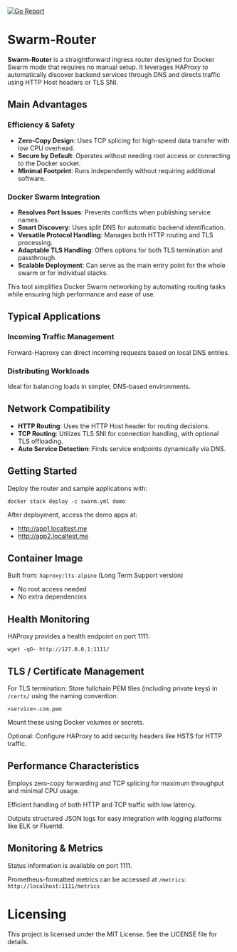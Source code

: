 [![Go Report](
https://goreportcard.com/badge/github.com/flavioaiello/swarm-router)](https://goreportcard.com/report/github.com/flavioaiello/swarm-router)


# Swarm-Router

**Swarm-Router** is a straightforward ingress router designed for Docker Swarm mode that requires no manual setup. It leverages HAProxy to automatically discover backend services through DNS and directs traffic using HTTP Host headers or TLS SNI.

## Main Advantages

### Efficiency & Safety
- **Zero-Copy Design**: Uses TCP splicing for high-speed data transfer with low CPU overhead.
- **Secure by Default**: Operates without needing root access or connecting to the Docker socket.
- **Minimal Footprint**: Runs independently without requiring additional software.

### Docker Swarm Integration
- **Resolves Port Issues**: Prevents conflicts when publishing service names.
- **Smart Discovery**: Uses split DNS for automatic backend identification.
- **Versatile Protocol Handling**: Manages both HTTP routing and TLS processing.
- **Adaptable TLS Handling**: Offers options for both TLS termination and passthrough.
- **Scalable Deployment**: Can serve as the main entry point for the whole swarm or for individual stacks.

This tool simplifies Docker Swarm networking by automating routing tasks while ensuring high performance and ease of use.

## Typical Applications

### Incoming Traffic Management
Forward-Haproxy can direct incoming requests based on local DNS entries.

### Distributing Workloads
Ideal for balancing loads in simpler, DNS-based environments.

## Network Compatibility

- **HTTP Routing**: Uses the HTTP Host header for routing decisions.
- **TCP Routing**: Utilizes TLS SNI for connection handling, with optional TLS offloading.
- **Auto Service Detection**: Finds service endpoints dynamically via DNS.

## Getting Started

Deploy the router and sample applications with:

```
docker stack deploy -c swarm.yml demo
```

After deployment, access the demo apps at:

- http://app1.localtest.me
- http://app2.localtest.me

## Container Image
Built from: `haproxy:lts-alpine` (Long Term Support version)

- No root access needed
- No extra dependencies

## Health Monitoring
HAProxy provides a health endpoint on port 1111:

```
wget -qO- http://127.0.0.1:1111/
```

## TLS / Certificate Management
For TLS termination:
Store fullchain PEM files (including private keys) in `/certs/` using the naming convention:

`<service>.com.pem`

Mount these using Docker volumes or secrets.

Optional: Configure HAProxy to add security headers like HSTS for HTTP traffic.

## Performance Characteristics
Employs zero-copy forwarding and TCP splicing for maximum throughput and minimal CPU usage.

Efficient handling of both HTTP and TCP traffic with low latency.

Outputs structured JSON logs for easy integration with logging platforms like ELK or Fluentd.

## Monitoring & Metrics
Status information is available on port 1111.

Prometheus-formatted metrics can be accessed at `/metrics`:
`http://localhost:1111/metrics`

# Licensing
This project is licensed under the MIT License. See the LICENSE file for details.